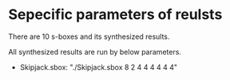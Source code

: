 # Sepecific parameters of reulsts

There are 10 s-boxes and its synthesized results.

All synthesized results are run by below parameters.

- Skipjack.sbox: "./Skipjack.sbox 8 2 4 4 4 4 4 4"
